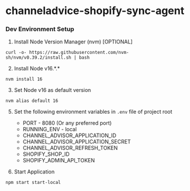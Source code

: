 # channeladvice-shopify-sync-agent

### Dev Environment Setup

1. Install Node Version Manager (nvm) [OPTIONAL]
```shell
curl -o- https://raw.githubusercontent.com/nvm-sh/nvm/v0.39.2/install.sh | bash
```
2. Install Node v16.\*.\*
```shell
nvm install 16
```
3. Set Node v16 as default version
```shell
nvm alias default 16
```
5. Set the following environment variables in `.env` file of project root
    * PORT - 8080 (Or any preferred port)
    * RUNNING_ENV - local
    * CHANNEL_ADVISOR_APPLICATION_ID
    * CHANNEL_ADVISOR_APPLICATION_SECRET
    * CHANNEL_ADVISOR_REFRESH_TOKEN
    * SHOPIFY_SHOP_ID
    * SHOPIFY_ADMIN_API_TOKEN
   

4. Start Application
```shell
npm start start-local
```